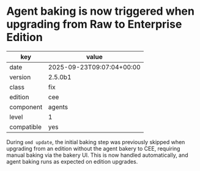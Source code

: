 [//]: # (werk v2)
# Agent baking is now triggered when upgrading from Raw to Enterprise Edition

key        | value
---------- | ---
date       | 2025-09-23T09:07:04+00:00
version    | 2.5.0b1
class      | fix
edition    | cee
component  | agents
level      | 1
compatible | yes

During `omd update`, the initial baking step was previously skipped when upgrading from an edition without the agent bakery to CEE, requiring manual baking via the bakery UI. This is now handled automatically, and agent baking runs as expected on edition upgrades.
